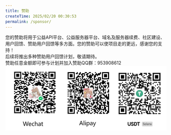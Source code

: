 ```yaml
---
title: 赞助
createTime: 2025/02/20 00:30:53
permalink: /sponsor/
---
```

您的赞助将用于公益API平台、公益服务器平台、域名及服务器续费、社区建设、用户回馈、赞助用户回馈等多方面。您的赞助可以使项目走的更远，感谢您的支持！<br>
后续将推出多种赞助用户回馈计划，敬请期待。<br>
赞助任意金额即可参与计划并加入赞助QQ群：953908612
![qrcode.jpg](imgs/qrcode.jpg)
